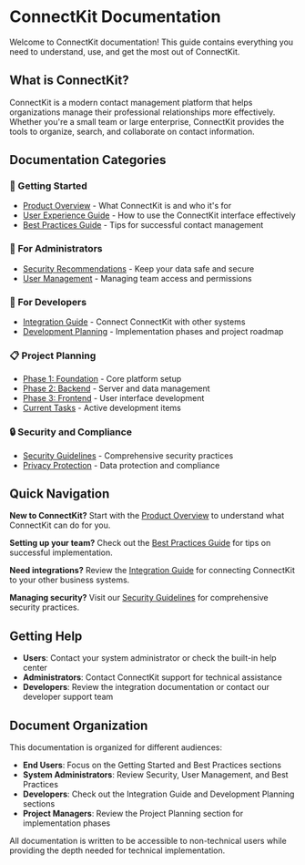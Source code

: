 # ConnectKit Documentation

Welcome to ConnectKit documentation! This guide contains everything you need to understand, use, and get the most out of ConnectKit.

## What is ConnectKit?

ConnectKit is a modern contact management platform that helps organizations manage their professional relationships more effectively. Whether you're a small team or large enterprise, ConnectKit provides the tools to organize, search, and collaborate on contact information.

## Documentation Categories

### 🚀 Getting Started
- [Product Overview](planning/PRD-CONNECTKIT.md) - What ConnectKit is and who it's for
- [User Experience Guide](frontend/UI-UX-GUIDELINES.md) - How to use the ConnectKit interface effectively
- [Best Practices Guide](guides/BEST-PRACTICES-GUIDE.md) - Tips for successful contact management

### 🔧 For Administrators
- [Security Recommendations](security/SECURITY-RECOMMENDATIONS.md) - Keep your data safe and secure
- [User Management](guides/CODE-REVIEW-CHECKLIST.md) - Managing team access and permissions

### 🔗 For Developers  
- [Integration Guide](architecture/API-SPECIFICATION.md) - Connect ConnectKit with other systems
- [Development Planning](planning/) - Implementation phases and project roadmap

### 📋 Project Planning
- [Phase 1: Foundation](planning/PHASE-1-FOUNDATION.md) - Core platform setup
- [Phase 2: Backend](planning/PHASE-2-BACKEND.md) - Server and data management
- [Phase 3: Frontend](planning/PHASE-3-FRONTEND.md) - User interface development
- [Current Tasks](planning/EXECUTION-TODO.md) - Active development items

### 🔒 Security and Compliance
- [Security Guidelines](security/) - Comprehensive security practices
- [Privacy Protection](security/SECURITY-RECOMMENDATIONS.md) - Data protection and compliance

## Quick Navigation

**New to ConnectKit?** Start with the [Product Overview](planning/PRD-CONNECTKIT.md) to understand what ConnectKit can do for you.

**Setting up your team?** Check out the [Best Practices Guide](guides/BEST-PRACTICES-GUIDE.md) for tips on successful implementation.

**Need integrations?** Review the [Integration Guide](architecture/API-SPECIFICATION.md) for connecting ConnectKit to your other business systems.

**Managing security?** Visit our [Security Guidelines](security/SECURITY-RECOMMENDATIONS.md) for comprehensive security practices.

## Getting Help

- **Users**: Contact your system administrator or check the built-in help center
- **Administrators**: Contact ConnectKit support for technical assistance  
- **Developers**: Review the integration documentation or contact our developer support team

## Document Organization

This documentation is organized for different audiences:

- **End Users**: Focus on the Getting Started and Best Practices sections
- **System Administrators**: Review Security, User Management, and Best Practices  
- **Developers**: Check out the Integration Guide and Development Planning sections
- **Project Managers**: Review the Project Planning section for implementation phases

All documentation is written to be accessible to non-technical users while providing the depth needed for technical implementation.